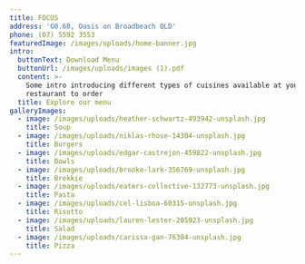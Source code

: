 ```yaml
---
title: FOCUS
address: 'G0.68, Oasis on Broadbeach QLD'
phone: (07) 5592 3553
featuredImage: /images/uploads/home-banner.jpg
intro:
  buttonText: Download Menu
  buttonUrl: /images/uploads/images (1).pdf
  content: >-
    Some intro introducing different types of cuisines available at your
    restaurant to order
  title: Explore our menu
galleryImages:
  - image: /images/uploads/heather-schwartz-493942-unsplash.jpg
    title: Soup
  - image: /images/uploads/niklas-rhose-14304-unsplash.jpg
    title: Burgers
  - image: /images/uploads/edgar-castrejon-459822-unsplash.jpg
    title: Bowls
  - image: /images/uploads/brooke-lark-356769-unsplash.jpg
    title: Brekkie
  - image: /images/uploads/eaters-collective-132773-unsplash.jpg
    title: Pasta
  - image: /images/uploads/cel-lisboa-60315-unsplash.jpg
    title: Risotto
  - image: /images/uploads/lauren-lester-205923-unsplash.jpg
    title: Salad
  - image: /images/uploads/carissa-gan-76304-unsplash.jpg
    title: Pizza
---
```


